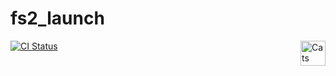 # fs2_launch

[![CI Status](https://github.com/asachdeva/fs2_launch/workflows/Build/badge.svg)](https://github.com/asachdeva/fs2_launch/actions)
<a href="https://typelevel.org/cats/"><img src="https://typelevel.org/cats/img/cats-badge.svg" height="40px" align="right" alt="Cats friendly" /></a>
